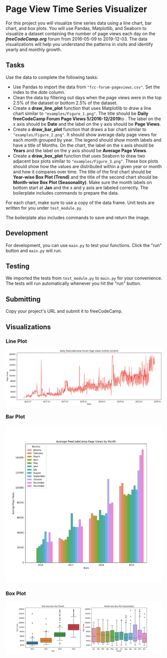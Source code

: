 # Page View Time Series Visualizer

For this project you will visualize time series data using a line chart, bar chart, and box plots. You will use Pandas, Matplotlib, and Seaborn to visualize a dataset containing the number of page views each day on the ***freeCodeCamp.org*** forum from 2016-05-09 to 2019-12-03. The data visualizations will help you understand the patterns in visits and identify yearly and monthly growth.

## Tasks
Use the data to complete the following tasks:

- Use Pandas to import the data from `"fcc-forum-pageviews.csv"`. Set the index to the *date* column.
- Clean the data by filtering out days when the page views were in the top 2.5% of the dataset or bottom 2.5% of the dataset.
- Create a **draw_line_plot** function that uses Matplotlib to draw a line chart similar to `"examples/Figure_1.png"`. The title should be **Daily freeCodeCamp Forum Page Views 5/2016-12/2019**to . The label on the x axis should be **Date** and the label on the y axis should be **Page Views**.
- Create a **draw_bar_plot** function that draws a bar chart similar to `"examples/Figure_2.png"`. It should show average daily page views for each month grouped by year. The legend should show month labels and have a title of Months. On the chart, the label on the x axis should be **Years** and the label on the y axis should be **Average Page Views**.
- Create a **draw_box_plot** function that uses Seaborn to draw two adjacent box plots similar to `"examples/Figure_3.png"`. These box plots should show how the values are distributed within a given year or month and how it compares over time. The title of the first chart should be **Year-wise Box Plot (Trend)** and the title of the second chart should be **Month-wise Box Plot (Seasonality)**. Make sure the month labels on bottom start at **Jan** and the x and y axis are labeled correctly. The boilerplate includes commands to prepare the data.

For each chart, make sure to use a copy of the data frame. Unit tests are written for you under `test_module.py`.

The boilerplate also includes commands to save and return the image.

## Development
For development, you can use `main.py` to test your functions. Click the "run" button and `main.py` will run.

## Testing
We imported the tests from `test_module.py` to `main.py` for your convenience. The tests will run automatically whenever you hit the "run" button.

## Submitting
Copy your project's URL and submit it to freeCodeCamp.

## Visualizations

### Line Plot
![Line Plot with Daily freeCodeCamp Forum Page Views from 5/2016 to 12/2019](line_plot.png)

### Bar Plot
![Bar plot with average daily page views for each month grouped by year](bar_plot.png)

### Box Plot
![Two box plots with the distribution of page views per Year (trend) and Month (Seasonality)](box_plot.png)
